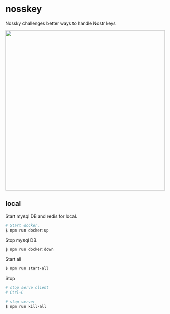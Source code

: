 # nosskey
Nossky challenges better ways to handle Nostr keys

<image src="assets/nosskey-image.webp" width="500px" height="auto" />

## local

Start mysql DB and redis for local.

```bash
# Start docker.
$ npm run docker:up
```

Stop mysql DB.

```bash
$ npm run docker:down
```

Start all

```bash
$ npm run start-all
```

Stop

```bash
# stop serve client
# Ctrl+C

# stop server
$ npm run kill-all
```

```
